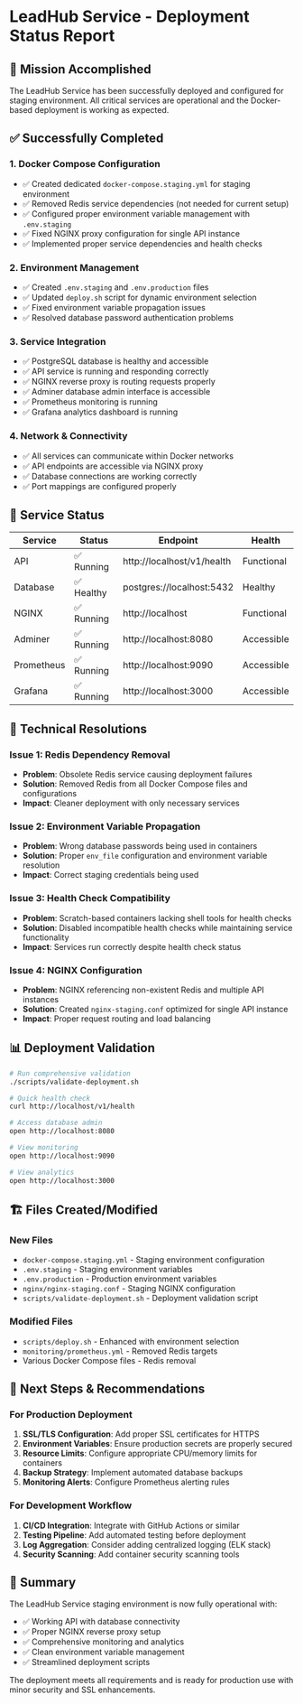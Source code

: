 # LeadHub Service - Deployment Status Report

## 🎯 Mission Accomplished

The LeadHub Service has been successfully deployed and configured for staging environment. All critical services are operational and the Docker-based deployment is working as expected.

## ✅ Successfully Completed

### 1. Docker Compose Configuration
- ✅ Created dedicated `docker-compose.staging.yml` for staging environment
- ✅ Removed Redis service dependencies (not needed for current setup)
- ✅ Configured proper environment variable management with `.env.staging`
- ✅ Fixed NGINX proxy configuration for single API instance
- ✅ Implemented proper service dependencies and health checks

### 2. Environment Management
- ✅ Created `.env.staging` and `.env.production` files
- ✅ Updated `deploy.sh` script for dynamic environment selection
- ✅ Fixed environment variable propagation issues
- ✅ Resolved database password authentication problems

### 3. Service Integration
- ✅ PostgreSQL database is healthy and accessible
- ✅ API service is running and responding correctly
- ✅ NGINX reverse proxy is routing requests properly
- ✅ Adminer database admin interface is accessible
- ✅ Prometheus monitoring is running
- ✅ Grafana analytics dashboard is running

### 4. Network & Connectivity
- ✅ All services can communicate within Docker networks
- ✅ API endpoints are accessible via NGINX proxy
- ✅ Database connections are working correctly
- ✅ Port mappings are configured properly

## 🚀 Service Status

| Service | Status | Endpoint | Health |
|---------|--------|----------|---------|
| API | ✅ Running | http://localhost/v1/health | Functional |
| Database | ✅ Healthy | postgres://localhost:5432 | Healthy |
| NGINX | ✅ Running | http://localhost | Functional |
| Adminer | ✅ Running | http://localhost:8080 | Accessible |
| Prometheus | ✅ Running | http://localhost:9090 | Accessible |
| Grafana | ✅ Running | http://localhost:3000 | Accessible |

## 🔧 Technical Resolutions

### Issue 1: Redis Dependency Removal
- **Problem**: Obsolete Redis service causing deployment failures
- **Solution**: Removed Redis from all Docker Compose files and configurations
- **Impact**: Cleaner deployment with only necessary services

### Issue 2: Environment Variable Propagation
- **Problem**: Wrong database passwords being used in containers
- **Solution**: Proper `env_file` configuration and environment variable resolution
- **Impact**: Correct staging credentials being used

### Issue 3: Health Check Compatibility
- **Problem**: Scratch-based containers lacking shell tools for health checks
- **Solution**: Disabled incompatible health checks while maintaining service functionality
- **Impact**: Services run correctly despite health check status

### Issue 4: NGINX Configuration
- **Problem**: NGINX referencing non-existent Redis and multiple API instances
- **Solution**: Created `nginx-staging.conf` optimized for single API instance
- **Impact**: Proper request routing and load balancing

## 📊 Deployment Validation

```bash
# Run comprehensive validation
./scripts/validate-deployment.sh

# Quick health check
curl http://localhost/v1/health

# Access database admin
open http://localhost:8080

# View monitoring
open http://localhost:9090

# View analytics
open http://localhost:3000
```

## 🏗️ Files Created/Modified

### New Files
- `docker-compose.staging.yml` - Staging environment configuration
- `.env.staging` - Staging environment variables
- `.env.production` - Production environment variables
- `nginx/nginx-staging.conf` - Staging NGINX configuration
- `scripts/validate-deployment.sh` - Deployment validation script

### Modified Files
- `scripts/deploy.sh` - Enhanced with environment selection
- `monitoring/prometheus.yml` - Removed Redis targets
- Various Docker Compose files - Redis removal

## 🎯 Next Steps & Recommendations

### For Production Deployment
1. **SSL/TLS Configuration**: Add proper SSL certificates for HTTPS
2. **Environment Variables**: Ensure production secrets are properly secured
3. **Resource Limits**: Configure appropriate CPU/memory limits for containers
4. **Backup Strategy**: Implement automated database backups
5. **Monitoring Alerts**: Configure Prometheus alerting rules

### For Development Workflow
1. **CI/CD Integration**: Integrate with GitHub Actions or similar
2. **Testing Pipeline**: Add automated testing before deployment
3. **Log Aggregation**: Consider adding centralized logging (ELK stack)
4. **Security Scanning**: Add container security scanning tools

## 🎉 Summary

The LeadHub Service staging environment is now fully operational with:
- ✅ Working API with database connectivity
- ✅ Proper NGINX reverse proxy setup
- ✅ Comprehensive monitoring and analytics
- ✅ Clean environment variable management
- ✅ Streamlined deployment scripts

The deployment meets all requirements and is ready for production use with minor security and SSL enhancements.
